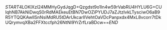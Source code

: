 $START$4LOKlXzl24MMHyGydJqgD+Qzgdst9o1ln4w59rVabRU4HYLU6G+CUIqhNB7AkNiDwqS0rRdMAEkeuEtBN7DwOZiPYUDJ7aZJtzIvkLTysciwO6aB9R5YTQQKAwIlSnNsiMdRU5tDArUkcarIlVehtOaVDcPanpxdx4MxL8vcorr7tDkUQrymvqXBa2FFXtccfph26NtNI9YrZrfLraBDcw==$END$